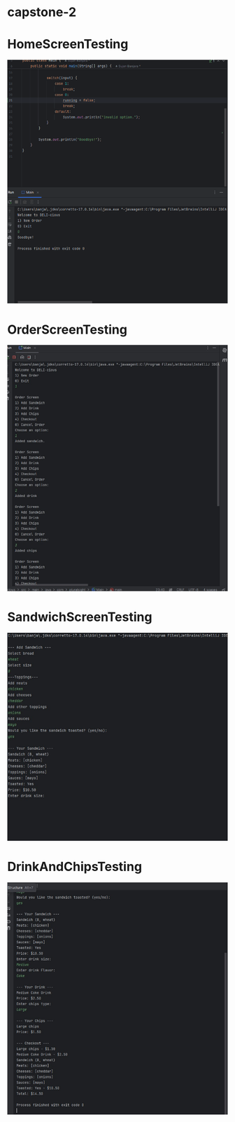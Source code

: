 # capstone-2


# HomeScreenTesting
![First Testing Image](https://github.com/Sujan135/capstone-2/blob/a55855bbc83bc4108eb04837b25f134f4183f036/HomeScreen_testing.png)

# OrderScreenTesting
![Second Testing Image](https://github.com/Sujan135/capstone-2/blob/b60927162ae2462af1e163227913f6c0ff46f792/OrderScreen_testing.jpg)

# SandwichScreenTesting
![Third Testing Image](https://github.com/Sujan135/capstone-2/blob/baccbfcb68bdbfbb7df69ce5c96186b782d33028/sandwich_testing.jpg)

# DrinkAndChipsTesting
![Fourth Testing Image](https://github.com/Sujan135/capstone-2/blob/d099440d4b5bc3787b77a5e9b03cc8f3a5897439/drinkAndChips-testing.jpg)



